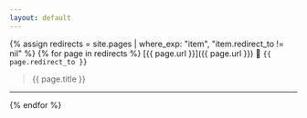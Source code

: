 ```yaml
---
layout: default
---
```


{% assign redirects = site.pages | where_exp: "item", "item.redirect_to != nil" %}
{% for page in redirects %}
  [{{ page.url }}]({{ page.url }}) 🔀 `{{ page.redirect_to }}`

  > {{ page.title }}

  ---
{% endfor %}
